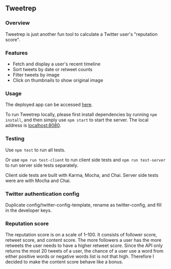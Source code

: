 ## Tweetrep

### Overview

Tweetrep is just another fun tool to calculate a Twitter user's "reputation score".

### Features

- Fetch and display a user's recent timeline
- Sort tweets by date or retweet counts
- Filter tweets by image
- Click on thumbnails to show original image

### Usage

The deployed app can be accessed [here](http://tweetrep.herokuapp.com).

To run Tweetrep locally, please first install dependencies by running `npm install`, and then simply use `npm start` to start the server. The local address is [localhost:8080](localhost:8080).

### Testing

Use `npm test` to run all tests.

Or use `npm run test-client` to run client side tests and `npm run test-server` to run server side tests separately.

Client side tests are built with Karma, Mocha, and Chai. Server side tests were are with Mocha and Chai.

### Twitter authentication config

Duplicate config/twitter-config-template, rename as twitter-config, and fill in the developer keys.

### Reputation score

The reputation score is on a scale of 1–100. It consists of follower score, retweet score, and content score. The more followers a user has the more retweets the user needs to have a higher retweet score. Since the API only returns the most 20 tweets of a user, the chance of a user use a word from either positive words or negative words list is not that high. Therefore I decided to make the content score behave like a bonus.
